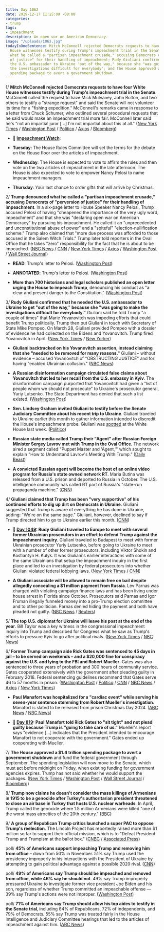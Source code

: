 ```yaml
---
title: Day 1062
date: 2019-12-17 11:25:00 -08:00
categories:
- trump
tags:
- impeachment
description: An open war on American Democracy.
image: "/uploads/1062.jpg"
todayInOneSentence: Mitch McConnell rejected Democrats requests to have four White
  House witnesses testify during Trump's impeachment trial in the Senate; Trump denounced
  what he called a "partisan impeachment crusade," accusing Democrats of "perversion
  of justice" for their handling of impeachment; Rudy Giuliani confirmed that he needed
  the U.S. ambassador to Ukraine "out of the way," because she "was going to make
  the investigations difficult for everybody"; and the House approved a $1.4 trillion
  spending package to avert a government shutdown.
---
```


1/ **Mitch McConnell rejected Democrats requests to have four White House witnesses testify during Trump's impeachment trial in the Senate**. McConnell called the request to have Mick Mulvaney, John Bolton, and two others to testify a "strange request" and said the Senate will not volunteer its time for a "fishing expedition." McConnell's remarks came in response to a letter from Chuck Schumer, who outlined several procedural requests that he said would make an impeachment trial more fair. McConnell later said he's "not an impartial juror \[...\] I'm not impartial about this at all." ([New York Times](https://www.nytimes.com/2019/12/17/us/politics/trump-impeachment.html) / [Washington Post](https://www.washingtonpost.com/politics/mcconnell-rejects-democrats-call-for-new-witnesses-in-senate-impeachment-trial/2019/12/17/dbdc326a-20e9-11ea-bed5-880264cc91a9_story.html) / [Politico](https://www.politico.com/news/2019/12/17/mcconnell-rejects-schumers-opening-offer-on-impeachment-trial-086433) / [Axios](https://www.axios.com/mitch-mcconnell-senate-impeachment-trial-chuck-schumer-5fe8ffed-0a9f-412b-b4a4-abc7cad04b48.html) / [Bloomberg](https://www.bloomberg.com/news/articles/2019-12-17/house-panel-to-set-rules-for-debate-vote-impeachment-update))

* **👀 [Impeachment Watch](https://www.nytimes.com/2019/12/17/us/politics/when-is-the-impeachment-vote.html)**:

* **Tuesday**: The House Rules Committee will set the terms for the debate on the House floor over the articles of impeachment.

* **Wednesday**: The House is expected to vote to affirm the rules and then vote on the two articles of impeachment in the late afternoon. The House is also expected to vote to empower Nancy Pelosi to name impeachment managers.

* **Thursday**: Your last chance to order gifts that will arrive by Christmas.

2/ **Trump denounced what he called a "partisan impeachment crusade," accusing Democrats of "perversion of justice" for their handling of impeachment**. In a six-page letter to House Speaker Nancy Pelosi, Trump accused Pelosi of having "cheapened the importance of the very ugly word, impeachment" and that she was "declaring open war on American Democracy" by pursuing his impeachment. He called it an "unprecedented and unconstitutional abuse of power" and a "spiteful" "election-nullification scheme." Trump also claimed that "more due process was afforded to those accused in the Salem Witch Trials." Trump later told reporters in the Oval Office that he takes "zero" responsibility for the fact that he is about to be impeached. ([NBC News](https://www.nbcnews.com/politics/trump-impeachment-inquiry/crusade-spiteful-unfettered-contempt-trump-lambastes-pelosi-over-impeachment-blistering-n1103401) / [CNN](https://www.cnn.com/2019/12/17/politics/donald-trump-letter-nancy-pelosi-impeachment/index.html) / [New York Times](https://www.nytimes.com/2019/12/17/us/politics/trump-impeachment.html) / [Axios](https://www.axios.com/trump-pelosi-impeachment-letter-e8ecabf7-45cb-4375-bcc3-a5e76a015863.html) / [Washington Post](https://www.washingtonpost.com/politics/trump-impeachment-live-updates/2019/12/17/f3aa9e20-20b9-11ea-86f3-3b5019d451db_story.html) / [Wall Street Journal](https://www.wsj.com/articles/democrats-largely-united-on-impeachment-as-vote-looms-11576597334))

* **READ**: Trump's letter to Pelosi. ([Washington Post](https://www.washingtonpost.com/context/letter-from-president-trump-to-house-speaker-pelosi/fc9b1b07-c534-454a-afe3-8333910c9c87/))

* **ANNOTATED**: Trump's letter to Pelosi. ([Washington Post](https://www.washingtonpost.com/politics/2019/12/17/president-trumps-written-tirade-nancy-pelosi-annotated/))

* **More than 700 historians and legal scholars published an open letter urging the House to impeach Trump**, denouncing his conduct as "a clear and present danger to the Constitution." ([Washington Post](https://www.washingtonpost.com/politics/more-than-700-scholars-pen-letter-urging-house-to-impeach-trump/2019/12/16/575d980a-2060-11ea-86f3-3b5019d451db_story.html))

3/ **Rudy Giuliani confirmed that he needed the U.S. ambassador to Ukraine to get "out of the way," because she "was going to make the investigations difficult for everybody."** Giuliani said he told Trump "a couple of times" that Marie Yovanovitch was impeding efforts that could benefit Trump politically. Trump then put Giuliani in touch with Secretary of State Mike Pompeo. On March 28, Giuliani provided Pompeo with a dossier of evidence he had collected on the Bidens and Yovanovitch. Trump fired Yovanovitch in April. ([New York Times](https://www.nytimes.com/2019/12/16/us/politics/giuliani-yovanovitch-ukraine.html) / [New Yorker](https://www.newyorker.com/magazine/2019/12/23/the-ukrainian-prosecutor-behind-trumps-impeachment))

* **Giuliani backtracked on his Yovanovitch assertion, instead claiming that she "needed to be removed for many reasons."** Giuliani – without evidence – accused Yovanovitch of "OBSTRUCTING JUSTICE" and for having "enabled Ukrainian collusion." ([NBC News](https://www.nbcnews.com/politics/trump-impeachment-inquiry/giuliani-boasts-then-backtracks-some-details-engineering-yovanovitch-ouster-n1103121))

* **A Russian disinformation campaign circulated false claims about Yovanovitch that led to her recall from the U.S. embassy in Kyiv**. The disinformation campaign purported that Yovanovitch had given a "list of people whom we should not prosecute" to Ukraine's prosecutor general, Yuriy Lutsenko. The State Department has denied that such a list existed. ([Washington Post](https://www.washingtonpost.com/technology/2019/12/17/russian-disinformation-network-said-have-helped-spread-smear-us-ambassador-ukraine/))

* **Sen. Lindsey Graham invited Giuliani to testify before the Senate Judiciary Committee about his recent trip to Ukraine**. Giuliani traveled to Ukraine earlier this month to gather information intended to discredit the House's impeachment probe. Giuliani was [spotted](https://whatthefuckjusthappenedtoday.com/2019/12/13/day-1058/#3-rudy-giuliani-was-seen-entering-th) at the White House last week. ([Politico](https://www.politico.com/news/2019/12/14/lindsey-graham-rudy-giuliani-ukraine-085061))

* **Russian state media called Trump their "Agent" after Russian Foreign Minister Sergey Lavrov met with Trump in the Oval Office**. The network aired a segment called "Puppet Master and 'Agent,'" which sought to explain "How to Understand Lavrov's Meeting With Trump." ([Daily Beast](https://www.thedailybeast.com/russias-state-tv-calls-trump-their-agent))

* **A convicted Russian agent will become the host of an online video program for Russia's state owned network RT**. Maria Butina was released from a U.S. prison and deported to Russia in October. The U.S. intelligence community has called RT part of Russia's "state-run propaganda machine." ([CNN](https://www.cnn.com/2019/12/17/media/maria-butina-rt-tv-show-intl/))

4/ **Giuliani claimed that Trump has been "very supportive" of his continued efforts to dig up dirt on Democrats in Ukraine**. Giuliani suggested that Trump is aware of everything he has done in Ukraine, adding: "We're on the same page." Giuliani, however, declined to say if Trump directed him to go to Ukraine earlier this month. ([CNN](https://www.cnn.com/2019/12/17/politics/giuliani-trump-dirt-ukraine-yovanovitch/index.html))

* **📌 [Day 1049](https://whatthefuckjusthappenedtoday.com/2019/12/04/day-1049/#4-rudy-giuliani-traveled-to-europe-t): Rudy Giuliani traveled to Europe to meet with several former Ukrainian prosecutors in an effort to defend Trump against the impeachment inquiry**. Giuliani traveled to Budapest to meet with former Ukrainian prosecutor Yuriy Lutsenko, before going to Ukraine to meet with a number of other former prosecutors, including Viktor Shokin and Kostiantyn H. Kulyk. It was Giuliani's earlier interactions with some of the same Ukrainians that setup the impeachment inquiry in the first place and led to an investigation by federal prosecutors into whether Giuliani violated federal lobbying laws. ([New York Times](https://www.nytimes.com/2019/12/04/us/politics/giuliani-europe-impeachment.html) / [CNN](https://www.cnn.com/2019/12/04/politics/rudy-giuliani-ukraine-visit-interviews-documentary/))

* **A Giuliani associate will be allowed to remain free on bail despite allegedly concealing a $1 million payment from Russia**. Lev Parnas was charged with violating campaign finance laws and has been living under house arrest in Florida since October. Prosecutors said Parnas and Igor Fruman illegally funneled money into a pro-Trump election committee and to other politician. Parnas denied hiding the payment and both have pleaded not guilty. ([NBC News](https://www.nbcnews.com/politics/politics-news/indicted-giuliani-associate-lev-parnas-can-stay-free-bail-after-n1103261) / [Reuters](https://www.reuters.com/article/us-usa-trump-giuliani-parnas-idUSKBN1YL162))

5/ **The top U.S. diplomat for Ukraine will leave his post at the end of the year**. Bill Taylor was a key witness in the congressional impeachment inquiry into Trump and described for Congress what he saw as Trump's efforts to pressure Kyiv to go after political rivals. ([New York Times](https://www.nytimes.com/2019/12/17/world/europe/william-taylor-ukraine.html) / [NBC News](https://www.nbcnews.com/politics/politics-news/top-u-s-diplomat-ukraine-leave-post-end-year-n1103196))

6/ **Former Trump campaign aide Rick Gates was sentenced to 45 days in jail – to be served on weekends – and a $20,000 fine for conspiracy against the U.S. and lying to the FBI and Robert Mueller**. Gates was also sentenced to three years of probation and 300 hours of community service. Gates cooperated extensively with the government after pleading guilty in February 2018. Federal sentencing guidelines recommend that Gates serve 46 to 57 months in prison. ([Washington Post](https://www.washingtonpost.com/local/legal-issues/rick-gates-faces-sentencing-for-conspiracy-and-lying-to-fbi-in-mueller-probe/2019/12/16/8e0aa3ac-2033-11ea-a153-dce4b94e4249_story.html) / [Politico](https://www.politico.com/news/2019/12/17/rick-gates-sentence-086439) / [CNN](https://www.cnn.com/2019/12/17/politics/rick-gates-sentencing/index.html) / [NBC News](https://www.nbcnews.com/politics/donald-trump/former-trump-campaign-official-rick-gates-gets-45-days-jail-n1103151) / [Axios](https://www.axios.com/rick-gates-sentencing-mueller-investigation-dec18d51-395e-41cc-b57a-1e48640f6dea.html) / [New York Times](https://www.nytimes.com/2019/12/17/us/politics/rick-gates-sentencing.html))

* **Paul Manafort was hospitalized for a "cardiac event" while serving his seven-year sentence stemming from Robert Mueller's investigation**. Manafort is slated to be released from prison Christmas Day 2024. ([ABC News](https://abcnews.go.com/Politics/trump-campaign-chairman-paul-manafort-hospitalized-cardiac-event/story?id=67779837) / [NBC News](https://www.nbcnews.com/politics/justice-department/manafort-hospitalized-while-serving-his-seven-year-prison-sentence-n1103491))

* **📌 [Day 819](https://whatthefuckjusthappenedtoday.com/2019/04/18/day-819/#paul-manafort-told-rick-gates-to-sit): Paul Manafort told Rick Gates to "sit tight" and not plead guilty because Trump is "going to take care of us."** Mueller's report says "evidence \[…\] indicates that the President intended to encourage Manafort to not cooperate with the government." Gates ended up cooperating with Mueller.

7/ **The House approved a $1.4 trillion spending package to avert a government shutdown** and fund the federal government through September. The spending legislation will now move to the Senate, which must act before midnight on Friday, when existing funding for government agencies expires. Trump has not said whether he would support the packages. ([New York Times](https://www.nytimes.com/2019/12/17/us/politics/government-shutdown-spending.html) / [Washington Post](https://www.washingtonpost.com/us-policy/2019/12/17/house-passes-sprawling-trillion-spending-deal-sends-senate-ahead-friday-shutdown-deadline/) / [Wall Street Journal](https://www.wsj.com/articles/house-moves-to-vote-on-spending-packages-11576596743) / [Bloomberg](https://www.bloomberg.com/news/articles/2019-12-17/house-passes-1-4-trillion-spending-plan-with-tax-provisions))

8/ **Trump now claims he doesn't consider the mass killings of Armenians in 1915 to be a genocide after Turkey's authoritarian president threatened to close an air base in Turkey that hosts U.S. nuclear warheads**. In April, Trump called the genocide where 1.5 million Armenians were killed "one of the worst mass atrocities of the 20th century." ([BBC](https://www.bbc.com/news/world-europe-50828179))

9/ **A group of Republican Trump critics launched a super PAC to oppose Trump's reelection**. The Lincoln Project has reportedly raised more than $1 million so far to support their official mission, which is to "Defeat President Trump and Trumpism at the ballot box." ([CNBC](https://www.cnbc.com/2019/12/17/george-conway-other-conservatives-critics-form-super-pac-to-battle-trump.html) / [Associated Press](https://apnews.com/513cab63a1b3317f6342daf888a10763))

poll/ **45% of Americans support impeaching Trump and removing him from office** – down from 50% in November. 51% say Trump used the presidency improperly in his interactions with the President of Ukraine by attempting to gain political advantage against a possible 2020 rival. ([CNN](https://www.cnn.com/2019/12/16/politics/impeachment-poll-cnn/index.html))

poll/ **49% of Americans say Trump should be impeached and removed from office, while 46% say he should not**. 49% say Trump improperly pressured Ukraine to investigate former vice president Joe Biden and his son, regardless of whether Trump committed an impeachable offense — 39% say Trump's actions were not improper. ([Washington Post](https://www.washingtonpost.com/politics/americans-locked-in-partisan-stalemate-on-removing-trump-from-office-post-abc-poll-finds/2019/12/16/528aa7b8-2034-11ea-bed5-880264cc91a9_story.html))

poll/ **71% of Americans say Trump should allow his top aides to testify in the Senate trial**, including 64% of Republicans, 72% of independents, and 79% of Democrats. 55% say Trump was treated fairly in the House Intelligence and Judiciary Committee hearings that led to the articles of impeachment against him. ([ABC News](https://abcnews.go.com/Politics/expect-fair-trial-trump-10-aides-testify-poll/story?id=67761813))